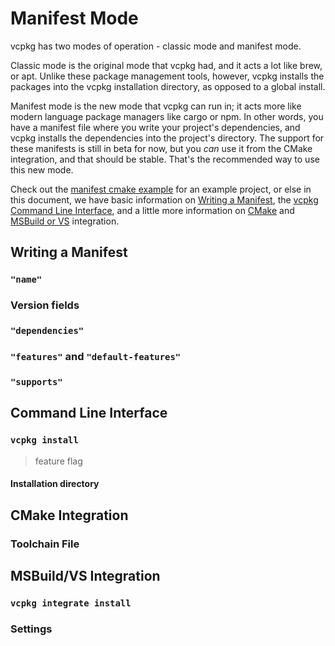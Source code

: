 # Manifest Mode

vcpkg has two modes of operation - classic mode and manifest mode.

Classic mode is the original mode that vcpkg had, and it acts a lot like brew,
or apt. Unlike these package management tools, however,
vcpkg installs the packages into the vcpkg installation directory,
as opposed to a global install.

Manifest mode is the new mode that vcpkg can run in;
it acts more like modern language package managers like cargo or npm.
In other words, you have a manifest file where you write your project's dependencies,
and vcpkg installs the dependencies into the project's directory.
The support for these manifests is still in beta for now,
but you _can_ use it from the CMake integration, and that should be stable.
That's the recommended way to use this new mode.

Check out the [manifest cmake example](../examples/manifest-mode-cmake.md) for an example project,
or else in this document, we have basic information on [Writing a Manifest](#writing-a-manifest),
the [vcpkg Command Line Interface](#command-line-interface),
and a little more information on [CMake](#cmake-integration) and
[MSBuild or VS](#msbuild-vs-integration) integration.

## Writing a Manifest

### `"name"`

### Version fields

### `"dependencies"`

### `"features"` and `"default-features"`

### `"supports"`

## Command Line Interface

### `vcpkg install`

> feature flag

#### Installation directory

## CMake Integration

### Toolchain File

## MSBuild/VS Integration

### `vcpkg integrate install`

### Settings

